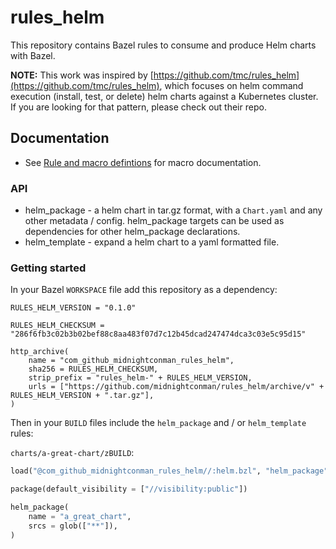 # rules_helm

This repository contains Bazel rules to consume and produce Helm charts with Bazel.

**NOTE:** This work was inspired by [https://github.com/tmc/rules_helm](https://github.com/tmc/rules_helm), which focuses on helm command execution (install, test, or delete) helm charts against a Kubernetes cluster. If you are looking for that pattern, please check out their repo.

## Documentation

* See [Rule and macro defintions](./docs/docs.md) for macro documentation.

### API

* helm_package - a helm chart in tar.gz format, with a `Chart.yaml` and any other metadata / config. helm_package targets can be used as dependencies for other helm_package declarations.
* helm_template - expand a helm chart to a yaml formatted file.

### Getting started

In your Bazel `WORKSPACE` file add this repository as a dependency:

```
RULES_HELM_VERSION = "0.1.0"

RULES_HELM_CHECKSUM = "286f6fb3c02b3b02bef88c8aa483f07d7c12b45dcad247474dca3c03e5c95d15"

http_archive(
    name = "com_github_midnightconman_rules_helm",
    sha256 = RULES_HELM_CHECKSUM,
    strip_prefix = "rules_helm-" + RULES_HELM_VERSION,
    urls = ["https://github.com/midnightconman/rules_helm/archive/v" + RULES_HELM_VERSION + ".tar.gz"],
)
```

Then in your `BUILD` files include the `helm_package` and / or `helm_template` rules:

`charts/a-great-chart/zBUILD`:
```python
load("@com_github_midnightconman_rules_helm//:helm.bzl", "helm_package")

package(default_visibility = ["//visibility:public"])

helm_package(
    name = "a_great_chart",
    srcs = glob(["**"]),
)
```

